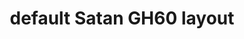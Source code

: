 ---
layout: layouts/keymapdb_entry.njk
OS: []
keymap_author: abhixec
firmware: QMK
hasHomeRowMods: False
hasLetterOnThumb: False
hasVerticalCombos: False
thumb: https://i.imgur.com/Eqp8hov.jpg
imageDate: idk
keyCount: 62
keyboard: GH60 Satan
languages: ['English']
layerCount: 4
title: "default Satan GH60 layout"
split: False
stagger: row
summary: 
keymap_url: https://github.com/abhixec/qmk_firmware/tree/master/keyboards/gh60/satan/keymaps/abhixec
writeup: https://github.com/abhixec/qmk_firmware/tree/master/keyboards/gh60/satan/keymaps/abhixec/readme.md
---